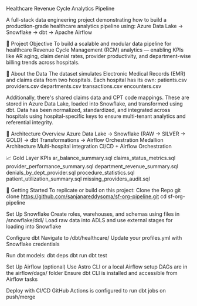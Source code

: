Healthcare Revenue Cycle Analytics Pipeline

A full-stack data engineering project demonstrating how to build a production-grade healthcare analytics pipeline using:
Azure Data Lake → Snowflake → dbt → Apache Airflow

🚀 Project Objective
To build a scalable and modular data pipeline for healthcare Revenue Cycle Management (RCM) analytics — enabling KPIs like AR aging, claim denial rates, provider productivity, and department-wise billing trends across hospitals.

📂 About the Data
The dataset simulates Electronic Medical Records (EMR) and claims data from two hospitals. Each hospital has its own:
patients.csv
providers.csv
departments.csv
transactions.csv
encounters.csv

Additionally, there's shared claims data and CPT code mappings. These are stored in Azure Data Lake, loaded into Snowflake, and transformed using dbt.
Data has been normalized, standardized, and integrated across hospitals using hospital-specific keys to ensure multi-tenant analytics and referential integrity.

🧱 Architecture Overview
Azure Data Lake → Snowflake (RAW → SILVER → GOLD) → dbt Transformations → Airflow Orchestration
Medallion Architecture
Multi-hospital integration
CI/CD + Airflow Orchestration

📈 Gold Layer KPIs
ar_balance_summary.sql
claims_status_metrics.sql
provider_performance_summary.sql
department_revenue_summary.sql
denials_by_dept_provider.sql
procedure_statistics.sql
patient_utilization_summary.sql
missing_providers_audit.sql

🧪 Getting Started
To replicate or build on this project:
Clone the Repo
git clone https://github.com/sanjanareddysoma/sf-org-pipeline.git
cd sf-org-pipeline

Set Up Snowflake
Create roles, warehouses, and schemas using files in /snowflake/ddl/
Load raw data into ADLS and use external stages for loading into Snowflake

Configure dbt
Navigate to /dbt/healthcare/
Update your profiles.yml with Snowflake credentials

Run dbt models:
dbt deps
dbt run
dbt test

Set Up Airflow (optional)
Use Astro CLI or a local Airflow setup
DAGs are in the airflow/dags/ folder
Ensure dbt CLI is installed and accessible from Airflow tasks

Deploy with CI/CD
GitHub Actions is configured to run dbt jobs on push/merge
